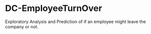 # DC-EmployeeTurnOver
Exploratory Analysis and Prediction of if an employee might leave the company or not.

